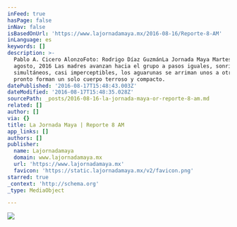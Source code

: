 ```yaml
---
inFeed: true
hasPage: false
inNav: false
isBasedOnUrl: 'https://www.lajornadamaya.mx/2016-08-16/Reporte-8-AM'
inLanguage: es
keywords: []
description: >-
  Pablo A. Cicero AlonzoFoto: Rodrigo Díaz GuzmánLa Jornada Maya Martes 16 de
  agosto, 2016 Las madres avanzan hacia el grupo a pasos iguales, sonriendo, y
  simultáneos, casi imperceptibles, los aguarunas se arriman unos a otros,
  pronto forman un solo cuerpo terroso y compacto.
datePublished: '2016-08-17T15:48:43.003Z'
dateModified: '2016-08-17T15:48:35.028Z'
sourcePath: _posts/2016-08-16-la-jornada-maya-or-reporte-8-am.md
related: []
author: []
via: {}
title: La Jornada Maya | Reporte 8 AM
app_links: []
authors: []
publisher:
  name: Lajornadamaya
  domain: www.lajornadamaya.mx
  url: 'https://www.lajornadamaya.mx'
  favicon: 'https://static.lajornadamaya.mx/v2/favicon.png'
starred: true
_context: 'http://schema.org'
_type: MediaObject

---
```

![](https://the-grid-user-content.s3-us-west-2.amazonaws.com/de295fe5-ab7e-4acb-a16e-8160e74d63c0.png)